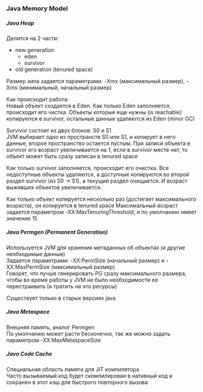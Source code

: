 ### Java Memory Model

##### Java Heap

Делится на 2 части:
- new generation
    - eden
    - survivor
- old generation (tenured space)

Размер хипа задается параметрами: -Xmx (максимальный размер), -Xms (минимальный, начальный размер)

Как происходит работа:  
Новый объект создается в Eden. Как только Eden заполняется, происходит его чистка.
Объекты которые еще нужны (is reachable) копируются в survivor, остальные данные удаляются из Eden (minor GC)

Survivor состоит из двух блоков: S0 и S1  
JVM выбирает одно из пространств S0 или S1, и копирует в него данные, второе пространство остается пустым.
При записи объекта в survivor его возраст увеличивается на 1, если в survivor месте нет, то объект может быть
сразу записан в tenured space

Как только survivor заполняется, происходит его очистка. Все недоступные объекты удаляются, а доступные копируются
во второй раздел survivor (из S0 -> S1), а текущий раздел очищается. И возраст выживших объектов увеличивается.

Как только объект копируется несколько раз (достигает максимального возраста), он копируется в tenured space
Максимальный возраст задается параметром -XX:MaxTenuringThreshold, и по умолчанию имеет значение 15


##### Java Permgen (Permanent Generation)

Используется JVM для хранения метаданных об объектах (и другие необходимые данные)  
Задается параметрами: -XX:PermSize (начальный размер) и -XX:MaxPermSize (максимальный размер)  
Говорят, что лучше генерировать PG сразу максимального размера, чтобы во время работы у JVM не было необходимости ее
перестраивать (и тратить на это ресурсы)

Существует только в старых версиях java



##### Java Metaspace

Внешняя память, аналог Permgen  
По умолчанию может расти бесконечно, так же можно задать параметром -XX:MaxMetaspaceSize



##### Java Code Cache

Специальная область памяти для JIT компилятора  
Часто вызываемый код будет скомпилирован в нативный код и сохранен в этот кэш для быстрого повторного вызова

